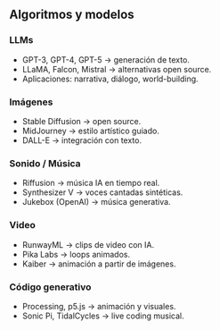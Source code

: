 ## Algoritmos y modelos

### LLMs
- GPT-3, GPT-4, GPT-5 → generación de texto.
- LLaMA, Falcon, Mistral → alternativas open source.
- Aplicaciones: narrativa, diálogo, world-building.

### Imágenes
- Stable Diffusion → open source.
- MidJourney → estilo artístico guiado.
- DALL-E → integración con texto.

### Sonido / Música
- Riffusion → música IA en tiempo real.
- Synthesizer V → voces cantadas sintéticas.
- Jukebox (OpenAI) → música generativa.

### Video
- RunwayML → clips de video con IA.
- Pika Labs → loops animados.
- Kaiber → animación a partir de imágenes.

### Código generativo
- Processing, p5.js → animación y visuales.
- Sonic Pi, TidalCycles → live coding musical.

